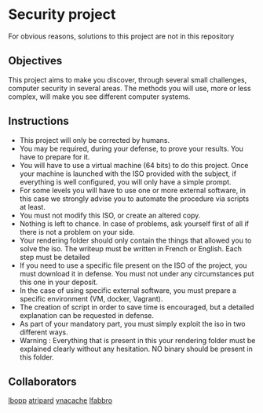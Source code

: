 # Security project
For obvious reasons, solutions to this project are not in this repository


## Objectives

This project aims to make you discover, through several small challenges, computer security in several areas.
The methods you will use, more or less complex, will make you see different computer systems.

## Instructions

* This project will only be corrected by humans.
* You may be required, during your defense, to prove your results. You have to prepare for it.
* You will have to use a virtual machine (64 bits) to do this project. Once your machine is launched with the ISO provided with the subject, if everything is well configured, you will only have a simple prompt.
* For some levels you will have to use one or more external software, in this case we strongly advise you to automate the procedure via scripts at least.
* You must not modify this ISO, or create an altered copy.
* Nothing is left to chance. In case of problems, ask yourself first of all if there is not a problem on your side.
* Your rendering folder should only contain the things that allowed you to solve the iso. The writeup must be written in French or English. Each step must be detailed
* If you need to use a specific file present on the ISO of the project, you must download it in defense. You must not under any circumstances put this one in your deposit.
* In the case of using specific external software, you must prepare a specific environment (VM, docker, Vagrant).
* The creation of script in order to save time is encouraged, but a detailed explanation can be requested in defense.
* As part of your mandatory part, you must simply exploit the iso in two different ways.
* Warning : Everything that is present in this your rendering folder must be explained clearly without any hesitation. NO binary should be present in this folder.


## Collaborators
[lbopp](https://github.com/lbopp42)
[atripard](https://github.com/Arthur255)
[ynacache](https://github.com/Nacyo)
[lfabbro](https://github.com/Freccia)
